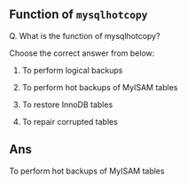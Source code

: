 ## Function of `mysqlhotcopy`

Q. What is the function of mysqlhotcopy?

Choose the correct answer from below:

  1. To perform logical backups

  2. To perform hot backups of MyISAM tables

  3. To restore InnoDB tables

  4. To repair corrupted tables


## Ans
To perform hot backups of MyISAM tables
